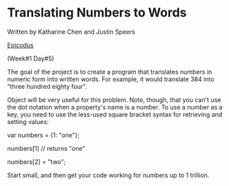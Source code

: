 <h1>Translating Numbers to Words</h1> 
<p>Written by Katharine Chen and Justin Speers</p>
<p><a href="http://www.epicodus.com/">Epicodus</a></p> (Week#1 Day#5)

<p>The goal of the project is to create a program that translates numbers in numeric form into written words. For example, it would translate 384 into "three hundred eighty four".</p> 

<p>Object will be very useful for this problem. Note, though, that you can't use the dot notation when a property's name is a number. To use a number as a key, you need to use the less-used square bracket syntax for retrieving and setting values:<p>

<p>var numbers = {1: "one"};</p>
<p>numbers[1] // returns "one"</p>
<p>numbers[2] = "two";</p>

<p>Start small, and then get your code working for numbers up to 1 trillion.</p>